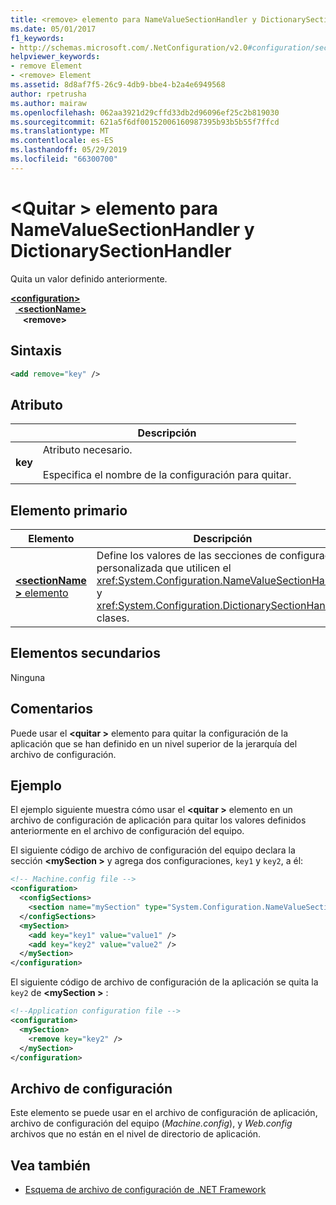 ```yaml
---
title: <remove> elemento para NameValueSectionHandler y DictionarySectionHandler
ms.date: 05/01/2017
f1_keywords:
- http://schemas.microsoft.com/.NetConfiguration/v2.0#configuration/sectionName/remove
helpviewer_keywords:
- remove Element
- <remove> Element
ms.assetid: 8d8af7f5-26c9-4db9-bbe4-b2a4e6949568
author: rpetrusha
ms.author: mairaw
ms.openlocfilehash: 062aa3921d29cffd33db2d96096ef25c2b819030
ms.sourcegitcommit: 621a5f6df00152006160987395b93b5b55f7ffcd
ms.translationtype: MT
ms.contentlocale: es-ES
ms.lasthandoff: 05/29/2019
ms.locfileid: "66300700"
---
```

# <a name="remove-element-for-namevaluesectionhandler-and-dictionarysectionhandler"></a>\<Quitar > elemento para NameValueSectionHandler y DictionarySectionHandler

Quita un valor definido anteriormente.

[ **\<configuration>** ](~/docs/framework/configure-apps/file-schema/configuration-element.md)   
&nbsp;&nbsp;[ **\<sectionName>** ](~/docs/framework/configure-apps/file-schema/custom-element-2.md)   
&nbsp;&nbsp;&nbsp;&nbsp; **\<remove>**

## <a name="syntax"></a>Sintaxis

```xml
<add remove="key" />
```

## <a name="attribute"></a>Atributo

|           | Descripción |
| --------- | ----------- |
| **key**   | Atributo necesario.<br><br>Especifica el nombre de la configuración para quitar. |

## <a name="parent-element"></a>Elemento primario

| Elemento | Descripción |
| ------- | ------------|
| [ **\<sectionName >** elemento](~/docs/framework/configure-apps/file-schema/custom-element-2.md) | Define los valores de las secciones de configuración personalizada que utilicen el <xref:System.Configuration.NameValueSectionHandler> y <xref:System.Configuration.DictionarySectionHandler> clases. |

## <a name="child-elements"></a>Elementos secundarios

Ninguna

## <a name="remarks"></a>Comentarios

Puede usar el  **\<quitar >** elemento para quitar la configuración de la aplicación que se han definido en un nivel superior de la jerarquía del archivo de configuración.

## <a name="example"></a>Ejemplo

El ejemplo siguiente muestra cómo usar el  **\<quitar >** elemento en un archivo de configuración de aplicación para quitar los valores definidos anteriormente en el archivo de configuración del equipo.

El siguiente código de archivo de configuración del equipo declara la sección  **\<mySection >** y agrega dos configuraciones, `key1` y `key2`, a él:

```xml
<!-- Machine.config file -->
<configuration>
  <configSections>
    <section name="mySection" type="System.Configuration.NameValueSectionHandler,System" />
  </configSections>
  <mySection>
    <add key="key1" value="value1" />
    <add key="key2" value="value2" />
  </mySection>
</configuration>
```

El siguiente código de archivo de configuración de la aplicación se quita la `key2` de  **\<mySection >** :

```xml
<!--Application configuration file -->
<configuration>
  <mySection>
    <remove key="key2" />
  </mySection>
</configuration>
```

## <a name="configuration-file"></a>Archivo de configuración

Este elemento se puede usar en el archivo de configuración de aplicación, archivo de configuración del equipo (*Machine.config*), y *Web.config* archivos que no están en el nivel de directorio de aplicación.

## <a name="see-also"></a>Vea también

- [Esquema de archivo de configuración de .NET Framework](~/docs/framework/configure-apps/file-schema/index.md)
